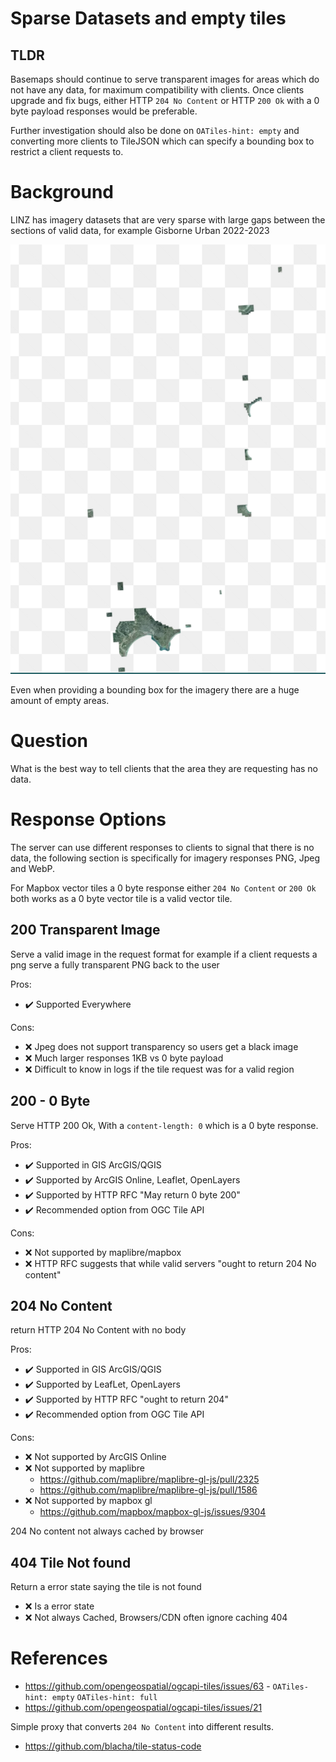 # Sparse Datasets and empty tiles

## TLDR

Basemaps should continue to serve transparent images for areas which do not have any data, for maximum compatibility with clients. Once clients upgrade and fix bugs, either HTTP `204 No Content` or HTTP `200 Ok` with a 0 byte payload responses would be preferable.

Further investigation should also be done on `OATiles-hint: empty` and converting more clients to TileJSON which can specify a bounding box to restrict a client requests to.

# Background

LINZ has imagery datasets that are very sparse with large gaps between the sections of valid data, for example Gisborne Urban 2022-2023

[![Gisborne 2023](./static/2023-06-26-gisborne-2023.png)](https://basemaps.linz.govt.nz/?i=gisborne-2022-2023-0.1m)

Even when providing a bounding box for the imagery there are a huge amount of empty areas.

# Question

What is the best way to tell clients that the area they are requesting has no data.

# Response Options

The server can use different responses to clients to signal that there is no data, the following section is specifically for imagery responses PNG, Jpeg and WebP.

For Mapbox vector tiles a 0 byte response either `204 No Content` or `200 Ok` both works as a 0 byte vector tile is a valid vector tile.

## 200 Transparent Image

Serve a valid image in the request format for example if a client requests a png serve a fully transparent PNG back to the user

Pros:

- ✔️ Supported Everywhere

Cons:

- ❌ Jpeg does not support transparency so users get a black image
- ❌ Much larger responses 1KB vs 0 byte payload
- ❌ Difficult to know in logs if the tile request was for a valid region

## 200 - 0 Byte

Serve HTTP 200 Ok, With a `content-length: 0` which is a 0 byte response.

Pros:

- ✔️ Supported in GIS ArcGIS/QGIS
- ✔️ Supported by ArcGIS Online, Leaflet, OpenLayers
- ✔️ Supported by HTTP RFC "May return 0 byte 200"
- ✔️ Recommended option from OGC Tile API

Cons:

- ❌ Not supported by maplibre/mapbox
- ❌ HTTP RFC suggests that while valid servers "ought to return 204 No content"

## 204 No Content

return HTTP 204 No Content with no body

Pros:

- ✔️ Supported in GIS ArcGIS/QGIS
- ✔️ Supported by LeafLet, OpenLayers
- ✔️ Supported by HTTP RFC "ought to return 204"
- ✔️ Recommended option from OGC Tile API

Cons:

- ❌ Not supported by ArcGIS Online
- ❌ Not supported by maplibre
  - https://github.com/maplibre/maplibre-gl-js/pull/2325
  - https://github.com/maplibre/maplibre-gl-js/pull/1586
- ❌ Not supported by mapbox gl
  - https://github.com/mapbox/mapbox-gl-js/issues/9304

204 No content not always cached by browser

## 404 Tile Not found

Return a error state saying the tile is not found

- ❌ Is a error state
- ❌ Not always Cached, Browsers/CDN often ignore caching 404

# References

- https://github.com/opengeospatial/ogcapi-tiles/issues/63 - `OATiles-hint: empty` `OATiles-hint: full`
- https://github.com/opengeospatial/ogcapi-tiles/issues/21

Simple proxy that converts `204 No Content` into different results.

- https://github.com/blacha/tile-status-code
